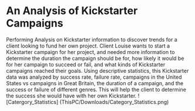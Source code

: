 # An Analysis of Kickstarter Campaigns
Performing Analysis on Kickstarter information to discover trends for a client looking to fund her own project. Client Louise wants to start a Kickstarter campaign for her project, and needed more information to determine the duration the campaign should be for, how likely it would be for her campaign to succeed or fail, and what kinds of Kickstarter campaigns reached their goals. Using descriptive statistics, this Kickstarter data was analyzed by success rate, failure rate, campaigns in the United States vs campaigns in Great Britain, the duration of a campaign, and the success or failure of different genres. This will help the client to determine the success she would have with her own Kickstarter.
![Catergory_Statistics] (ThisPC/Downloads/Category_Statistics.png)
